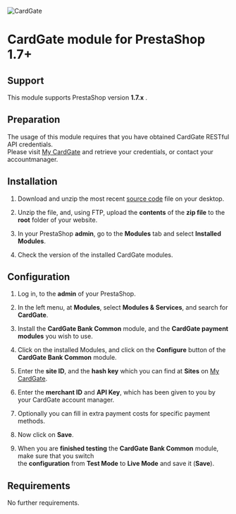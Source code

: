 ![CardGate](https://cdn.curopayments.net/thumb/200/logos/cardgate.png)

# CardGate module for PrestaShop 1.7+

## Support

This module supports PrestaShop version **1.7.x** .

## Preparation

The usage of this module requires that you have obtained CardGate RESTful API credentials.  
Please visit [My CardGate](https://my.cardgate.com/) and retrieve your credentials, or contact your accountmanager.

## Installation

1. Download and unzip the most recent [source code](https://github.com/cardgate/prestashop17/releases) file on your desktop.

2. Unzip the file, and, using FTP, upload the **contents** of the **zip file** to the **root** folder of your website.

3. In your PrestaShop **admin**, go to the **Modules** tab and select **Installed Modules**.

4. Check the version of the installed CardGate modules.

## Configuration

1. Log in, to the **admin** of your PrestaShop.

2. In the left menu, at **Modules**, select **Modules & Services**, and search for **CardGate**.

3. Install the **CardGate Bank Common** module, and the **CardGate payment modules** you wish to use.

4. Click on the installed Modules, and click on the **Configure** button of the **CardGate Bank Common** module.

5. Enter the **site ID**, and the **hash key** which you can find at **Sites** on [My CardGate](https://my.cardgate.com/).

6. Enter the **merchant ID** and **API Key**, which has been given to you by your CardGate account manager.

5. Optionally you can fill in extra payment costs for specific payment methods.

6. Now click on **Save**.

7. When you are **finished testing** the **CardGate Bank Common** module, make sure that you switch  
   the **configuration** from **Test Mode** to **Live Mode** and save it (**Save**).

## Requirements

No further requirements.
